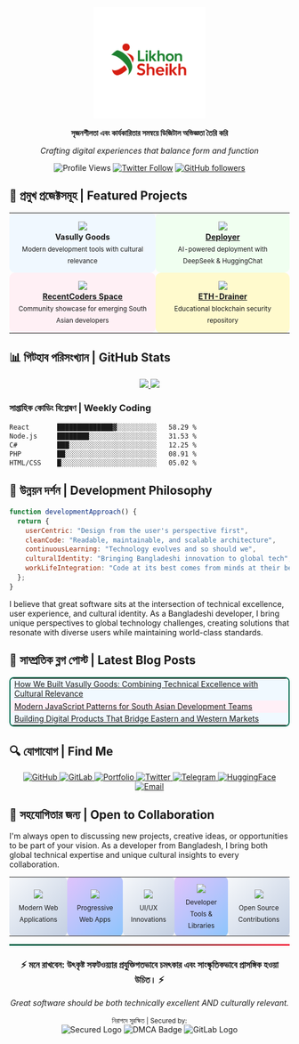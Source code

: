 <div align="center">
  <img src="https://raw.githubusercontent.com/likhonsheikhofficial/likhonsheikhofficial/54bf37b3639413df6f8b97e9a9bcecdb97152cad/LikhonSheikh.svg" alt="Likhon Sheikh SVG" width="200px" />
</div>


<div align="center">
  <p><strong>সৃজনশীলতা এবং কার্যকারিতার সমন্বয়ে ডিজিটাল অভিজ্ঞতা তৈরি করি</strong></p>
  <p><em>Crafting digital experiences that balance form and function</em></p>
  
  ![Profile Views](https://komarev.com/ghpvc/?username=likhonsheikhofficial&style=flat-square&color=brightgreen)
  [![Twitter Follow](https://img.shields.io/twitter/follow/iikhonsheikh?style=social)](https://twitter.com/iikhonsheikh)
  [![GitHub followers](https://img.shields.io/github/followers/likhonsheikhofficial?style=social)](https://github.com/likhonsheikhofficial)
</div>


## 🚀 প্রমুখ প্রজেক্টসমূহ | Featured Projects

<div align="center">
  <table>
    <tr>
      <td align="center" style="background-color: #f0f8ff; border-radius: 10px; padding: 15px;">
        <img src="https://img.icons8.com/color/96/000000/source-code.png" width="60"/>
        <br />
        <strong>Vasully Goods</strong>
        <br />
        <sub>Modern development tools with cultural relevance</sub>
      </td>
      <td align="center" style="background-color: #f0fff0; border-radius: 10px; padding: 15px;">
        <img src="https://img.icons8.com/color/96/000000/rocket.png" width="60"/>
        <br />
        <strong><a href="https://github.com/likhon-developer/Deployer">Deployer</a></strong>
        <br />
        <sub>AI-powered deployment with DeepSeek & HuggingChat</sub>
      </td>
    </tr>
    <tr>
      <td align="center" style="background-color: #fff0f5; border-radius: 10px; padding: 15px;">
        <img src="https://img.icons8.com/color/96/000000/group.png" width="60"/>
        <br />
        <strong><a href="https://huggingface.co/spaces/likhonsheikh/RecentCoders">RecentCoders Space</a></strong>
        <br />
        <sub>Community showcase for emerging South Asian developers</sub>
      </td>
      <td align="center" style="background-color: #fffacd; border-radius: 10px; padding: 15px;">
        <img src="https://img.icons8.com/color/96/000000/ethereum.png" width="60"/>
        <br />
        <strong><a href="https://github.com/likhon-developer/eth-drainer">ETH-Drainer</a></strong>
        <br />
        <sub>Educational blockchain security repository</sub>
      </td>
    </tr>
  </table>
</div>

## 📊 গিটহাব পরিসংখ্যান | GitHub Stats

<div align="center">
  <a href="https://github.com/likhonsheikhofficial">
    <img height="180em" src="https://github-readme-stats.vercel.app/api?username=likhonsheikhofficial&show_icons=true&theme=radical&include_all_commits=true&count_private=true"/>
    <img height="180em" src="https://github-readme-stats.vercel.app/api/top-langs/?username=likhonsheikhofficial&layout=compact&langs_count=7&theme=radical"/>
  </a>
</div>

### সাপ্তাহিক কোডিং বিশ্লেষণ | Weekly Coding

```text
React       ██████████████▓░░░░░░░░░░   58.29 % 
Node.js     ████████░░░░░░░░░░░░░░░░░   31.53 % 
C#          ███░░░░░░░░░░░░░░░░░░░░░░   12.25 % 
PHP         ██░░░░░░░░░░░░░░░░░░░░░░░   08.91 % 
HTML/CSS    █░░░░░░░░░░░░░░░░░░░░░░░░   05.02 % 
```

## 💭 উন্নয়ন দর্শন | Development Philosophy

```javascript
function developmentApproach() {
  return {
    userCentric: "Design from the user's perspective first",
    cleanCode: "Readable, maintainable, and scalable architecture",
    continuousLearning: "Technology evolves and so should we",
    culturalIdentity: "Bringing Bangladeshi innovation to global tech",
    workLifeIntegration: "Code at its best comes from minds at their best"
  };
}
```

I believe that great software sits at the intersection of technical excellence, user experience, and cultural identity. As a Bangladeshi developer, I bring unique perspectives to global technology challenges, creating solutions that resonate with diverse users while maintaining world-class standards.

## 📝 সাম্প্রতিক ব্লগ পোস্ট | Latest Blog Posts

<div align="center">
  <table style="border: 2px solid #006a4e; border-radius: 8px;">
    <tr style="background-color: #f0f9ff;">
      <td>
        <a href="#">How We Built Vasully Goods: Combining Technical Excellence with Cultural Relevance</a>
      </td>
    </tr>
    <tr style="background-color: #fff0f7;">
      <td>
        <a href="#">Modern JavaScript Patterns for South Asian Development Teams</a>
      </td>
    </tr>
    <tr style="background-color: #f0f9ff;">
      <td>
        <a href="#">Building Digital Products That Bridge Eastern and Western Markets</a>
      </td>
    </tr>
  </table>
</div>

## 🔍 যোগাযোগ | Find Me

<div align="center">
  <a href="https://github.com/likhonsheikhofficial" target="_blank">
    <img src="https://img.shields.io/badge/GitHub-100000?style=for-the-badge&logo=github&logoColor=white" alt="GitHub" />
  </a>
  <a href="https://gitlab.com/likhonsheikhofficial" target="_blank">
    <img src="https://img.shields.io/badge/GitLab-330F63?style=for-the-badge&logo=gitlab&logoColor=white" alt="GitLab" />
  </a>
  <a href="https://likhon.dev" target="_blank">
    <img src="https://img.shields.io/badge/Portfolio-006a4e?style=for-the-badge&logo=safari&logoColor=white" alt="Portfolio" />
  </a>
  <a href="https://twitter.com/iikhonsheikh" target="_blank">
    <img src="https://img.shields.io/badge/Twitter-1DA1F2?style=for-the-badge&logo=twitter&logoColor=white" alt="Twitter" />
  </a>
  <a href="https://t.me/likhonsheikh" target="_blank">
    <img src="https://img.shields.io/badge/Telegram-2CA5E0?style=for-the-badge&logo=telegram&logoColor=white" alt="Telegram" />
  </a>
  <a href="https://huggingface.co/likhonsheikh" target="_blank">
    <img src="https://img.shields.io/badge/HuggingFace-FFAC1C?style=for-the-badge&logo=huggingface&logoColor=white" alt="HuggingFace" />
  </a>
  <a href="mailto:likhonsheikh@aol.com">
    <img src="https://img.shields.io/badge/Email-D14836?style=for-the-badge&logo=gmail&logoColor=white" alt="Email" />
  </a>
</div>

## 🤝 সহযোগিতার জন্য | Open to Collaboration

I'm always open to discussing new projects, creative ideas, or opportunities to be part of your vision. As a developer from Bangladesh, I bring both global technical expertise and unique cultural insights to every collaboration.

<div align="center">
  <table>
    <tr>
      <td align="center" style="background: linear-gradient(135deg, #f5f7fa 0%, #c3cfe2 100%); border-radius: 8px; padding: 12px;">
        <img src="https://img.icons8.com/color/96/000000/html-5.png" width="40"/>
        <br />
        <sub>Modern Web Applications</sub>
      </td>
      <td align="center" style="background: linear-gradient(135deg, #e0c3fc 0%, #8ec5fc 100%); border-radius: 8px; padding: 12px;">
        <img src="https://img.icons8.com/color/96/000000/progressive-web-app.png" width="40"/>
        <br />
        <sub>Progressive Web Apps</sub>
      </td>
      <td align="center" style="background: linear-gradient(135deg, #f5f7fa 0%, #c3cfe2 100%); border-radius: 8px; padding: 12px;">
        <img src="https://img.icons8.com/color/96/000000/design.png" width="40"/>
        <br />
        <sub>UI/UX Innovations</sub>
      </td>
      <td align="center" style="background: linear-gradient(135deg, #e0c3fc 0%, #8ec5fc 100%); border-radius: 8px; padding: 12px;">
        <img src="https://img.icons8.com/color/96/000000/maintenance.png" width="40"/>
        <br />
        <sub>Developer Tools & Libraries</sub>
      </td>
      <td align="center" style="background: linear-gradient(135deg, #f5f7fa 0%, #c3cfe2 100%); border-radius: 8px; padding: 12px;">
        <img src="https://img.icons8.com/color/96/000000/code-fork.png" width="40"/>
        <br />
        <sub>Open Source Contributions</sub>
      </td>
    </tr>
  </table>
</div>

<hr style="height: 3px; background: linear-gradient(to right, #006a4e, #f42a41);" />

<div align="center">
  <h3>⚡ <strong>মনে রাখবেন</strong>: উৎকৃষ্ট সফটওয়্যার প্রযুক্তিগতভাবে চমৎকার এবং সাংস্কৃতিকভাবে প্রাসঙ্গিক হওয়া উচিত। ⚡</h3>
  <p><em>Great software should be both technically excellent AND culturally relevant.</em></p>
</div>

<div align="center">
  <small>নিরাপদে সুরক্ষিত | Secured by:</small>
  <br />
  <img src="https://hebbkx1anhila5yf.public.blob.vercel-storage.com/cf_secured_logo-myaJraofxyNHJtjSrD3pLImbQ7Selb.png" alt="Secured Logo" height="30" />
  <img src="https://hebbkx1anhila5yf.public.blob.vercel-storage.com/dmca-badge-iI818fjCpryXfXzfu6KsZBlJvrlVJc.png" alt="DMCA Badge" height="30" />
  <img src="https://hebbkx1anhila5yf.public.blob.vercel-storage.com/1342-gitlab-logo_small-uEqGoZW22i1uYsxdUUylsj5Noxopxb.png" alt="GitLab Logo" height="30" />
</div>
